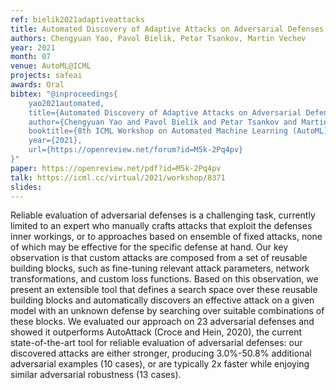 ```yaml
---
ref: bielik2021adaptiveattacks
title: Automated Discovery of Adaptive Attacks on Adversarial Defenses
authors: Chengyuan Yao, Pavol Bielik, Petar Tsankov, Martin Vechev 
year: 2021
month: 07
venue: AutoML@ICML
projects: safeai
awards: Oral
bibtex: "@inproceedings{
    yao2021automated,
    title={Automated Discovery of Adaptive Attacks on Adversarial Defenses},
    author={Chengyuan Yao and Pavol Bielik and Petar Tsankov and Martin Vechev},
    booktitle={8th ICML Workshop on Automated Machine Learning (AutoML) },
    year={2021},
    url={https://openreview.net/forum?id=M5k-2Pq4pv}   
}"
paper: https://openreview.net/pdf?id=M5k-2Pq4pv
talk: https://icml.cc/virtual/2021/workshop/8371
slides: 
---
```


Reliable evaluation of adversarial defenses is a challenging task, currently limited to an expert who manually crafts attacks that exploit the defenses inner workings, or to approaches based on ensemble of fixed attacks, none of which may be effective for the specific defense at hand. Our key observation is that custom attacks are composed from a set of reusable building blocks, such as fine-tuning relevant attack parameters, network transformations, and custom loss functions. Based on this observation, we present an extensible tool that defines a search space over these reusable building blocks and automatically discovers an effective attack on a given model with an unknown defense by searching over suitable combinations of these blocks. We evaluated our approach on 23 adversarial defenses and showed it outperforms AutoAttack (Croce and Hein, 2020), the current state-of-the-art tool for reliable evaluation of adversarial defenses: our discovered attacks are either stronger, producing 3.0%-50.8% additional adversarial examples (10 cases), or are typically 2x faster while enjoying similar adversarial robustness (13 cases).
